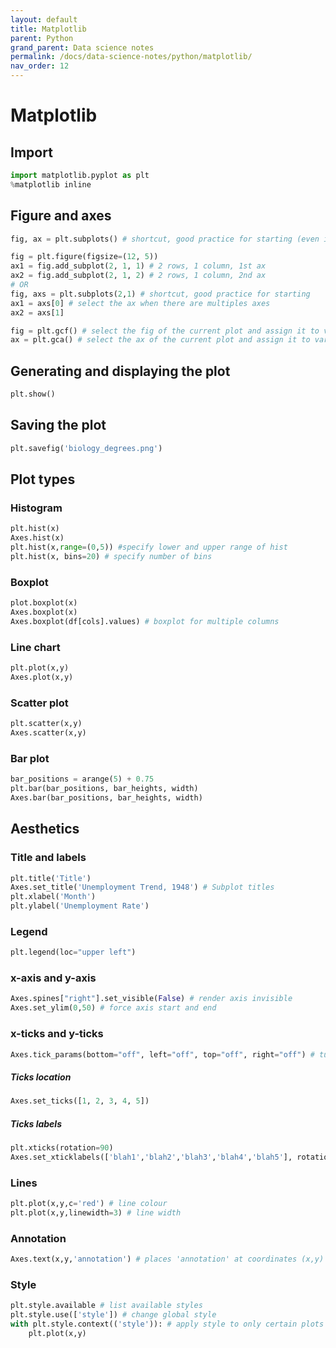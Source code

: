 ```yaml
---
layout: default
title: Matplotlib
parent: Python
grand_parent: Data science notes
permalink: /docs/data-science-notes/python/matplotlib/
nav_order: 12
---
```


# Matplotlib

## Import

```python
import matplotlib.pyplot as plt
%matplotlib inline
```

## Figure and axes

```python
fig, ax = plt.subplots() # shortcut, good practice for starting (even if only one plot - enables to extend it to multiple plots afterwards)

fig = plt.figure(figsize=(12, 5))
ax1 = fig.add_subplot(2, 1, 1) # 2 rows, 1 column, 1st ax
ax2 = fig.add_subplot(2, 1, 2) # 2 rows, 1 column, 2nd ax
# OR
fig, axs = plt.subplots(2,1) # shortcut, good practice for starting
ax1 = axs[0] # select the ax when there are multiples axes
ax2 = axs[1]

fig = plt.gcf() # select the fig of the current plot and assign it to variable fig
ax = plt.gca() # select the ax of the current plot and assign it to variable ax
```

## Generating and displaying the plot

```python
plt.show()
```

## Saving the plot

```python
plt.savefig('biology_degrees.png')
```

## Plot types

### Histogram

```python
plt.hist(x)
Axes.hist(x)
plt.hist(x,range=(0,5)) #specify lower and upper range of hist
plt.hist(x, bins=20) # specify number of bins
```

### Boxplot

```python
plot.boxplot(x)
Axes.boxplot(x)
Axes.boxplot(df[cols].values) # boxplot for multiple columns
```

### Line chart

```python
plt.plot(x,y)
Axes.plot(x,y)
```

### Scatter plot

```python
plt.scatter(x,y)
Axes.scatter(x,y)
```

### Bar plot

```python
bar_positions = arange(5) + 0.75
plt.bar(bar_positions, bar_heights, width)
Axes.bar(bar_positions, bar_heights, width)
```

## Aesthetics

### Title and labels

```python
plt.title('Title')
Axes.set_title('Unemployment Trend, 1948') # Subplot titles
plt.xlabel('Month')
plt.ylabel('Unemployment Rate')
```

### Legend

```python
plt.legend(loc="upper left")
```

### x-axis and y-axis

```python
Axes.spines["right"].set_visible(False) # render axis invisible
Axes.set_ylim(0,50) # force axis start and end
```

### x-ticks and y-ticks

```python
Axes.tick_params(bottom="off", left="off", top="off", right="off") # turn off ticks
```

##### Ticks location

```python
Axes.set_ticks([1, 2, 3, 4, 5])
```

##### Ticks labels

```python
plt.xticks(rotation=90)
Axes.set_xticklabels(['blah1','blah2','blah3','blah4','blah5'], rotation=90)
```

### Lines

```python
plt.plot(x,y,c='red') # line colour
plt.plot(x,y,linewidth=3) # line width
```

### Annotation

```python
Axes.text(x,y,'annotation') # places 'annotation' at coordinates (x,y)
```

### Style

```python
plt.style.available # list available styles
plt.style.use(['style']) # change global style
with plt.style.context(('style')): # apply style to only certain plots
    plt.plot(x,y)
```

